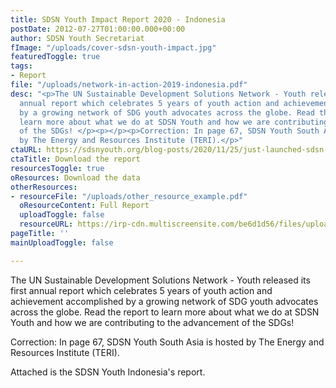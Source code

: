 ```yaml
---
title: SDSN Youth Impact Report 2020 - Indonesia
postDate: 2012-07-27T01:00:00.000+00:00
author: SDSN Youth Secretariat
fImage: "/uploads/cover-sdsn-youth-impact.jpg"
featuredToggle: true
tags:
- Report
file: "/uploads/network-in-action-2019-indonesia.pdf"
desc: "<p>The UN Sustainable Development Solutions Network - Youth released its first
  annual report which celebrates 5 years of youth action and achievement accomplished
  by a growing network of SDG youth advocates across the globe. Read the report to
  learn more about what we do at SDSN Youth and how we are contributing to the advancement
  of the SDGs! </p><p></p><p>Correction: In page 67, SDSN Youth South Asia is hosted
  by The Energy and Resources Institute (TERI).</p>"
ctaURL: https://sdsnyouth.org/blog-posts/2020/11/25/just-launched-sdsn-youth-impact-report-2020
ctaTitle: Download the report
resourcesToggle: true
oResources: Download the data
otherResources:
- resourceFile: "/uploads/other_resource_example.pdf"
  oResourceContent: Full Report
  uploadToggle: false
  resourceURL: https://irp-cdn.multiscreensite.com/be6d1d56/files/uploaded/SDSN%202019%20networks%20report.pdf
pageTitle: ''
mainUploadToggle: false

---
```

The UN Sustainable Development Solutions Network - Youth released its first annual report which celebrates 5 years of youth action and achievement accomplished by a growing network of SDG youth advocates across the globe. Read the report to learn more about what we do at SDSN Youth and how we are contributing to the advancement of the SDGs! 

Correction: In page 67, SDSN Youth South Asia is hosted by The Energy and Resources Institute (TERI).

Attached is the SDSN Youth Indonesia's report.
